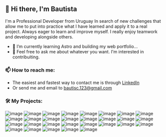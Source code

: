 ## 👋 Hi there, I'm Bautista

I'm a Professional Developer from Uruguay In search of new challenges that allow me to put into practice what I have learned and apply it to a real project.
Always eager to learn and improve myself. I really enjoy teamwork and developing alongside others.
- 🌱 I’m currently learning Astro and building my web portfolio...
- 💬 Feel free to ask me about whatever you want. I'm interested in contribuiting.

### 📫 How to reach me:
- The easiest and fastest way to contact me is through [LinkedIn]( https://www.linkedin.com/in/dev-bautista-sanguinetti/ )
- Or send me and email to bautisc.123@gmail.com

### 🛠 My Projects:


![image](https://img.shields.io/badge/Vercel-000000?style=for-the-badge&logo=vercel&logoColor=white )
![image](https://img.shields.io/badge/Github%20Actions-282a2e?style=for-the-badge&logo=githubactions&logoColor=367cfe )
![image](https://img.shields.io/badge/GitLab-330F63?style=for-the-badge&logo=gitlab&logoColor=white )
![image](https://img.shields.io/badge/GitHub-100000?style=for-the-badge&logo=github&logoColor=white )
![image](https://img.shields.io/badge/Codewars-B1361E?style=for-the-badge&logo=Codewars&logoColor=white )
![image](https://img.shields.io/badge/-LeetCode-FFA116?style=for-the-badge&logo=LeetCode&logoColor=black )
![image](https://img.shields.io/badge/Reddit-FF4500?style=for-the-badge&logo=reddit&logoColor=white )
![image](https://img.shields.io/badge/Prisma-3982CE?style=for-the-badge&logo=Prisma&logoColor=white )
![image](https://img.shields.io/badge/Hibernate-59666C?style=for-the-badge&logo=Hibernate&logoColor=white )
![image](https://img.shields.io/badge/Obsidian-483699?style=for-the-badge&logo=Obsidian&logoColor=white )
![image](https://img.shields.io/badge/TypeScript-007ACC?style=for-the-badge&logo=typescript&logoColor=white )
![image](https://img.shields.io/badge/Python-FFD43B?style=for-the-badge&logo=python&logoColor=blue )
![image](https://img.shields.io/badge/JavaScript-323330?style=for-the-badge&logo=javascript&logoColor=F7DF1E )
![image](https://img.shields.io/badge/HTML5-E34F26?style=for-the-badge&logo=html5&logoColor=white )
![image](https://img.shields.io/badge/CSS3-1572B6?style=for-the-badge&logo=css3&logoColor=white )
![image](https://img.shields.io/badge/Lua-2C2D72?style=for-the-badge&logo=lua&logoColor=white )
![image](https://img.shields.io/badge/NeoVim-%2357A143.svg?&style=for-the-badge&logo=neovim&logoColor=white )
![image](https://img.shields.io/badge/Svelte-4A4A55?style=for-the-badge&logo=svelte&logoColor=FF3E00 )
![image](https://img.shields.io/badge/Swagger-85EA2D?style=for-the-badge&logo=Swagger&logoColor=white )
![image](https://img.shields.io/badge/Tailwind_CSS-38B2AC?style=for-the-badge&logo=tailwind-css&logoColor=white )
![image](https://img.shields.io/badge/React-20232A?style=for-the-badge&logo=react&logoColor=61DAFB )
![image](https://img.shields.io/badge/Postman-FF6C37?style=for-the-badge&logo=Postman&logoColor=white )
![image](https://img.shields.io/badge/Node%20js-339933?style=for-the-badge&logo=nodedotjs&logoColor=white )
![image](https://img.shields.io/badge/next%20js-000000?style=for-the-badge&logo=nextdotjs&logoColor=white )
![image](https://img.shields.io/badge/Markdown-000000?style=for-the-badge&logo=markdown&logoColor=white )
![image](https://img.shields.io/badge/bun-282a36?style=for-the-badge&logo=bun&logoColor=fbf0df )
![image](https://img.shields.io/badge/Astro-0C1222?style=for-the-badge&logo=astro&logoColor=FDFDFE )
![image](https://img.shields.io/badge/MySQL-005C84?style=for-the-badge&logo=mysql&logoColor=white )
![image](https://img.shields.io/badge/Sqlite-003B57?style=for-the-badge&logo=sqlite&logoColor=white )
<!--
**Bautisc/Bautisc** is a ✨ _special_ ✨ repository because its `README.md` (this file) appears on your GitHub profile.

Here are some ideas to get you started:

- 🔭 I’m currently working on ...
- 👯 I’m looking to collaborate on ...
- 🤔 I’m looking for help with ...
- 💬 Ask me about ...
- 📫 How to reach me: ...
- 😄 Pronouns: ...
- ⚡ Fun fact: ...
-->

